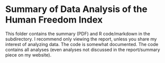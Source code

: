 # Summary of Data Analysis of the Human Freedom Index

This folder contains the summary (PDF) and R code/markdown in the subdirectory. 
I recommend only viewing the report, unless you share my interest of analyzing data.
The code is somewhat documented. The code contains all analyses (even analyses not 
discussed in the report/summary piece on my website).
